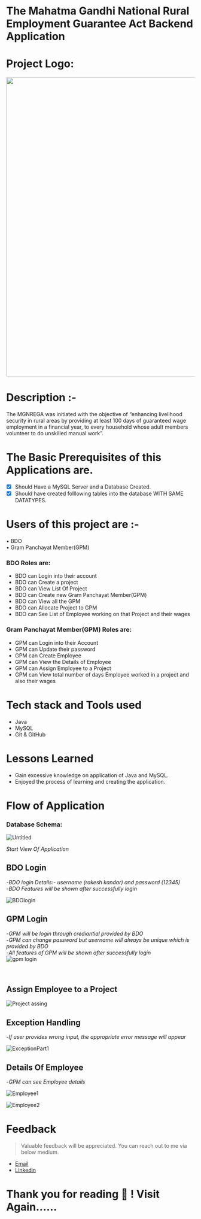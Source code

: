 

<h1>The Mahatma Gandhi National Rural Employment Guarantee Act Backend Application</h1>
<h1>Project Logo:</h1>
<img width="800px" src="https://user-images.githubusercontent.com/105923141/201533166-612dc804-6a1c-4a07-9a02-c1f7c56c9285.jpeg">

# Description :-
The MGNREGA was initiated with the objective of “enhancing livelihood security in rural areas by providing at least 100 days of guaranteed wage employment in a financial year, to every household whose adult members volunteer to do unskilled manual work”.
# The Basic Prerequisites of this Applications are.
- [x] Should Have a MySQL Server and a Database Created.
- [x] Should have created folllowing tables into the database WITH SAME DATATYPES.
# Users of this project are :-
• BDO </br>
• Gram Panchayat Member(GPM) </br>

<h3>BDO Roles are:</h3>

- BDO can Login into their account
- BDO can Create a project
- BDO can View List Of Project
- BDO can Create new Gram Panchayat Member(GPM)
- BDO can View all the GPM
- BDO can Allocate  Project to GPM
- BDO can See List of Employee working on that Project and their wages

<h3>Gram Panchayat Member(GPM) Roles are:</h3>

- GPM can Login into their Account
- GPM can Update their password
- GPM can Create Employee
- GPM can View the Details of Employee
- GPM can Assign Employee to a Project
- GPM can View total number of days Employee worked in a project and also their wages

# Tech stack and Tools used 

- Java
- MySQL
- Git & GitHub

# Lessons Learned

- Gain excessive knowledge on application of Java and MySQL.
- Enjoyed the process of learning and creating the application.


# Flow of Application

<h3>Database Schema:</h3>

![Untitled](https://user-images.githubusercontent.com/105923141/201533787-4d06207a-331d-44fe-86d7-82386c456b27.png)

*Start View Of Application*
## **BDO Login** 
-*BDO login Details:- username (rakesh kandar) and password (12345)*</br>
-*BDO Features will be shown after successfully login*

![BDOlogin](https://user-images.githubusercontent.com/105923141/201534635-82be7419-10eb-4dcf-8eab-815195da0ab8.png)

## **GPM Login** 
-*GPM will be login through crediantial provided by BDO*</br>
-*GPM can change password but username will always be unique which is provided by BDO*</br>
-*All features of GPM will be shown after successfully login*
</br>
![gpm login](https://user-images.githubusercontent.com/105923141/201534933-5cebfb21-4af3-497d-b77c-8f8d61530a4e.png)

</br>

## **Assign Employee to a Project** 
![Project assing](https://user-images.githubusercontent.com/105923141/201535385-ce4ffd90-1351-4685-8384-09248a60423d.png)
## **Exception Handling**
-*If user provides wrong input, the appropriate error message will appear*
</br>

![ExceptionPart1](https://user-images.githubusercontent.com/105923141/201536176-67b2b2eb-8c25-4f70-878e-e97d751730ff.png)


## **Details Of Employee**
-*GPM can see Employee details*
</br>

![Employee1](https://user-images.githubusercontent.com/105923141/201536439-94268471-057a-45af-b194-690f98cde157.png)

![Employee2](https://user-images.githubusercontent.com/105923141/201536448-284ee91d-a4cd-445a-a402-7697ccde1873.png)

# Feedback
> Valuable feedback will be appreciated.
> You can reach out to me via below medium.

- [Email](rakeshkandar2021@gmail.com)
- [Linkedin](inkedin.com/in/rakesh-kandar-180a58244/)


# Thank you for reading 🤗 ! Visit Again......
